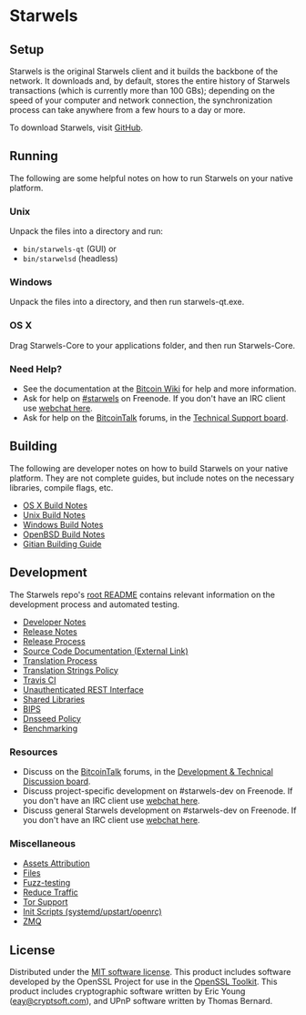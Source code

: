 Starwels
=============

Setup
---------------------
Starwels is the original Starwels client and it builds the backbone of the network. It downloads and, by default, stores the entire history of Starwels transactions (which is currently more than 100 GBs); depending on the speed of your computer and network connection, the synchronization process can take anywhere from a few hours to a day or more.

To download Starwels, visit [GitHub](https://github.com/starwels/starwels/releases).

Running
---------------------
The following are some helpful notes on how to run Starwels on your native platform.

### Unix

Unpack the files into a directory and run:

- `bin/starwels-qt` (GUI) or
- `bin/starwelsd` (headless)

### Windows

Unpack the files into a directory, and then run starwels-qt.exe.

### OS X

Drag Starwels-Core to your applications folder, and then run Starwels-Core.

### Need Help?

* See the documentation at the [Bitcoin Wiki](https://en.bitcoin.it/wiki/Main_Page)
for help and more information.
* Ask for help on [#starwels](http://webchat.freenode.net?channels=bitcoin) on Freenode. If you don't have an IRC client use [webchat here](http://webchat.freenode.net?channels=bitcoin).
* Ask for help on the [BitcoinTalk](https://bitcointalk.org/) forums, in the [Technical Support board](https://bitcointalk.org/index.php?board=4.0).

Building
---------------------
The following are developer notes on how to build Starwels on your native platform. They are not complete guides, but include notes on the necessary libraries, compile flags, etc.

- [OS X Build Notes](build-osx.md)
- [Unix Build Notes](build-unix.md)
- [Windows Build Notes](build-windows.md)
- [OpenBSD Build Notes](build-openbsd.md)
- [Gitian Building Guide](gitian-building.md)

Development
---------------------
The Starwels repo's [root README](/README.md) contains relevant information on the development process and automated testing.

- [Developer Notes](developer-notes.md)
- [Release Notes](release-notes.md)
- [Release Process](release-process.md)
- [Source Code Documentation (External Link)](https://dev.visucore.com/bitcoin/doxygen/)
- [Translation Process](translation_process.md)
- [Translation Strings Policy](translation_strings_policy.md)
- [Travis CI](travis-ci.md)
- [Unauthenticated REST Interface](REST-interface.md)
- [Shared Libraries](shared-libraries.md)
- [BIPS](bips.md)
- [Dnsseed Policy](dnsseed-policy.md)
- [Benchmarking](benchmarking.md)

### Resources
* Discuss on the [BitcoinTalk](https://bitcointalk.org/) forums, in the [Development & Technical Discussion board](https://bitcointalk.org/index.php?board=6.0).
* Discuss project-specific development on #starwels-dev on Freenode. If you don't have an IRC client use [webchat here](http://gitter.im/starwels).
* Discuss general Starwels development on #starwels-dev on Freenode. If you don't have an IRC client use [webchat here](http://gitter.im/starwels).

### Miscellaneous
- [Assets Attribution](assets-attribution.md)
- [Files](files.md)
- [Fuzz-testing](fuzzing.md)
- [Reduce Traffic](reduce-traffic.md)
- [Tor Support](tor.md)
- [Init Scripts (systemd/upstart/openrc)](init.md)
- [ZMQ](zmq.md)

License
---------------------
Distributed under the [MIT software license](/COPYING).
This product includes software developed by the OpenSSL Project for use in the [OpenSSL Toolkit](https://www.openssl.org/). This product includes
cryptographic software written by Eric Young ([eay@cryptsoft.com](mailto:eay@cryptsoft.com)), and UPnP software written by Thomas Bernard.
